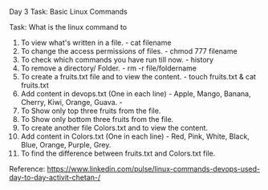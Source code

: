 Day 3 Task: Basic Linux Commands

Task: What is the linux command to

1. To view what's written in a file. - cat filename
2. To change the access permissions of files. - chmod 777 filename
3. To check which commands you have run till now. - history
4. To remove a directory/ Folder. - rm -r file/foldername
5. To create a fruits.txt file and to view the content. - touch fruits.txt & cat fruits.txt
6. Add content in devops.txt (One in each line) - Apple, Mango, Banana, Cherry, Kiwi, Orange, Guava. - 
7. To Show only top three fruits from the file.
8. To Show only bottom three fruits from the file.
9. To create another file Colors.txt and to view the content.
10. Add content in Colors.txt (One in each line) - Red, Pink, White, Black, Blue, Orange, Purple, Grey.
11. To find the difference between fruits.txt and Colors.txt file.


Reference: https://www.linkedin.com/pulse/linux-commands-devops-used-day-to-day-activit-chetan-/

